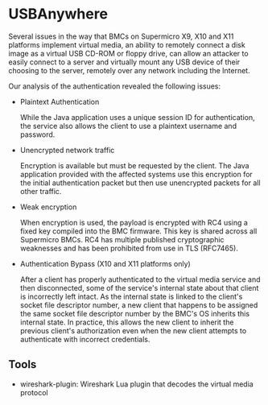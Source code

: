 # USBAnywhere

Several issues in the way that BMCs on Supermicro X9, X10 and X11 platforms implement virtual media, an ability to remotely connect a disk image as a virtual USB CD-ROM or floppy drive, can allow an attacker to easily connect to a server and virtually mount any USB device of their choosing to the server, remotely over any network including the Internet.

Our analysis of the authentication revealed the following issues:

* Plaintext Authentication

    While the Java application uses a unique session ID for authentication, the service also allows the client to use a plaintext username and password.

* Unencrypted network traffic

    Encryption is available but must be requested by the client. The Java application provided with the affected systems use this encryption for the initial authentication packet but then use unencrypted packets for all other traffic.

* Weak encryption

    When encryption is used, the payload is encrypted with RC4 using a fixed key compiled into the BMC firmware. This key is shared across all Supermicro BMCs. RC4 has multiple published cryptographic weaknesses and has been prohibited from use in TLS (RFC7465).

* Authentication Bypass (X10 and X11 platforms only)

    After a client has properly authenticated to the virtual media service and then disconnected, some of the service's internal state about that client is incorrectly left intact.  As the internal state is linked to the client's socket file descriptor number, a new client that happens to be assigned the same socket file descriptor number by the BMC's OS inherits this internal state.  In practice, this allows the new client to inherit the previous client's authorization even when the new client attempts to authenticate with incorrect credentials.

## Tools

* wireshark-plugin: Wireshark Lua plugin that decodes the virtual media protocol